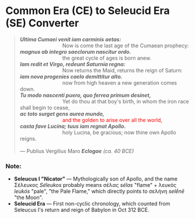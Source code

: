 # Common Era (CE) to Seleucid Era (SE) Converter

> ***Ultima Cumaei venit iam carminis aetas:***<br/>
> &emsp;&emsp;&emsp;&emsp;&emsp;&emsp;&emsp;&emsp; Now is come the last age of the Cumaean prophecy:<br/>
> ***magnus ab integro saeclorum nascitur ordo.***<br/>
> &emsp;&emsp;&emsp;&emsp;&emsp;&emsp;&emsp;&emsp; the great cycle of ages is born anew.<br/>
> ***Iam redit et Virgo, redeunt Saturnia regna:***<br/>
> &emsp;&emsp;&emsp;&emsp;&emsp;&emsp;&emsp;&emsp; Now returns the Maid, returns the reign of Saturn:<br/>
> ***iam nova progenies caelo demittitur alto.***<br/>
> &emsp;&emsp;&emsp;&emsp;&emsp;&emsp;&emsp;&emsp; now from high heaven a new generation comes down.<br/>
> ***Tu modo nascenti puero, quo ferrea primum desinet,***<br/>
> &emsp;&emsp;&emsp;&emsp;&emsp;&emsp;&emsp;&emsp; Yet do thou at that boy's birth, in whom the iron race shall begin to cease,<br/>
> ***ac toto surget gens aurea mundo,***<br/>
> &emsp;&emsp;&emsp;&emsp;&emsp;&emsp;&emsp;&emsp; <font color=red>and the golden to arise over all the world,</font><br/>
> ***casta fave Lucina; tuus iam regnat Apollo.***<br/>
> &emsp;&emsp;&emsp;&emsp;&emsp;&emsp;&emsp;&emsp; holy Lucina, be gracious; now thine own Apollo reigns.<br/><br/>
> — Publius Vergilius Maro ***Eclogae*** *(ca. 40 BCE)*<br/>

### Note:
- **Seleucus I "Nicator"** — Mythologically son of Apollo, and the name Σέλευκος *Séleukos* probably means σέλας *sélas* "flame" + λευκός *leukós* "pale", "the Pale Flame," which directly points to σελήνη *selḗnē* "the Moon".
- **Seleucid Era** — First non-cyclic chronology, which counted from Seleucus I's return and reign of Babylon in Oct 312 BCE.
